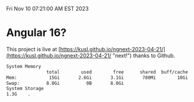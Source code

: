 Fri Nov 10 07:21:00 AM EST 2023

# Angular 16?


This project is live at [https://kusl.github.io/ngnext-2023-04-21/](https://kusl.github.io/ngnext-2023-04-21/ "next!") thanks to Github.

```bash
System Memory
               total        used        free      shared  buff/cache   available
Mem:            15Gi       2.6Gi       3.1Gi       780Mi        10Gi        12Gi
Swap:          8.0Gi          0B       8.0Gi
System Storage
1.3G	.
